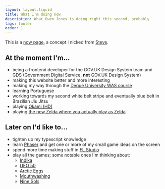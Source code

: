 ```yaml
---
layout: layout.liquid
title: What I'm doing now
description: What Owen Jones is doing right this second, probably
tags: footer
order: 1
---
```


This is a [now page](https://nownownow.com/about), a concept I nicked from [Steve](https://visitmy.website/now/).

## At the moment I'm...

- being a frontend developer for the GOV.UK Design System team and GDS (Government Digital Service, **not** GOV.UK Design System)
- making this website better and more interesting
- making my way through the [Deque University WAS course](https://dequeuniversity.com/online-courses/web-accessibility)
- learning Portuguese
- working towards my second white belt stripe and eventually blue belt in Brazilian Jiu Jitsu
- playing [Okami (HD)](https://store.steampowered.com/app/587620/Okami_HD/)
- playing [the new Zelda where you actually play as Zelda](https://en.wikipedia.org/wiki/The_Legend_of_Zelda:_Echoes_of_Wisdom)

## Later on I'd like to...

- tighten up my typescript knowledge
- learn [Phaser](https://phaser.io/) and get one or more of my small game ideas on the screen
- spend more time making stuff in [FL Studio](https://www.image-line.com/fl-studio/)
- play all the games; some notable ones I'm thinking about:
    - [Indika](https://indikathegame.com/)
    - [UFO 50](https://50games.fun/)
    - [Arctic Eggs](https://store.steampowered.com/app/2763670/Arctic_Eggs/)
    - [Mouthwashing](https://store.steampowered.com/app/2475490/Mouthwashing/)
    - [Nine Sols](https://shop.redcandlegames.com/projects/ninesols)
